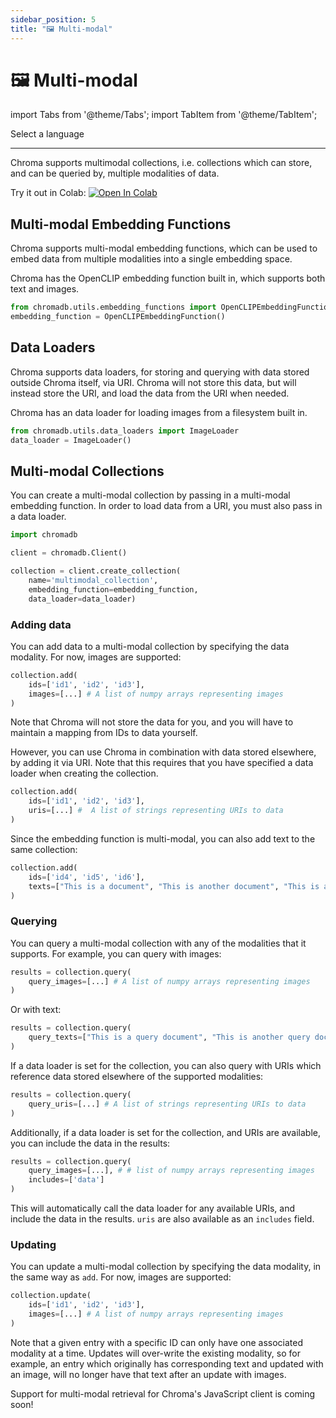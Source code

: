 ```yaml
---
sidebar_position: 5
title: "🖼️ Multi-modal"
---
```


# 🖼️ Multi-modal

import Tabs from '@theme/Tabs';
import TabItem from '@theme/TabItem';

<div class="select-language">Select a language</div>

<Tabs queryString groupId="lang">
<TabItem value="py" label="Python"></TabItem>
<TabItem value="js" label="JavaScript"></TabItem>
</Tabs>

---

<Tabs queryString groupId="lang" className="hideTabSwitcher">
<TabItem value="py" label="Python">

Chroma supports multimodal collections, i.e. collections which can store, and can be queried by, multiple modalities of data.

Try it out in Colab: [![Open In Colab](https://colab.research.google.com/assets/colab-badge.svg)](https://githubtocolab.com/chroma-core/chroma/blob/main/examples/multimodal/multimodal_retrieval.ipynb)

## Multi-modal Embedding Functions

Chroma supports multi-modal embedding functions, which can be used to embed data from multiple modalities into a single embedding space.

Chroma has the OpenCLIP embedding function built in, which supports both text and images.

```python
from chromadb.utils.embedding_functions import OpenCLIPEmbeddingFunction
embedding_function = OpenCLIPEmbeddingFunction()
```

## Data Loaders

Chroma supports data loaders, for storing and querying with data stored outside Chroma itself, via URI. Chroma will not store this data, but will instead store the URI, and load the data from the URI when needed.

Chroma has an data loader for loading images from a filesystem built in.

```python
from chromadb.utils.data_loaders import ImageLoader
data_loader = ImageLoader()
```

## Multi-modal Collections

You can create a multi-modal collection by passing in a multi-modal embedding function. In order to load data from a URI, you must also pass in a data loader.

```python
import chromadb

client = chromadb.Client()

collection = client.create_collection(
    name='multimodal_collection',
    embedding_function=embedding_function,
    data_loader=data_loader)

```

### Adding data

You can add data to a multi-modal collection by specifying the data modality. For now, images are supported:

```python
collection.add(
    ids=['id1', 'id2', 'id3'],
    images=[...] # A list of numpy arrays representing images
)
```

Note that Chroma will not store the data for you, and you will have to maintain a mapping from IDs to data yourself.

However, you can use Chroma in combination with data stored elsewhere, by adding it via URI. Note that this requires that you have specified a data loader when creating the collection.

```python
collection.add(
    ids=['id1', 'id2', 'id3'],
    uris=[...] #  A list of strings representing URIs to data
)
```

Since the embedding function is multi-modal, you can also add text to the same collection:

```python
collection.add(
    ids=['id4', 'id5', 'id6'],
    texts=["This is a document", "This is another document", "This is a third document"]
)
```

### Querying

You can query a multi-modal collection with any of the modalities that it supports. For example, you can query with images:

```python
results = collection.query(
    query_images=[...] # A list of numpy arrays representing images
)
```

Or with text:

```python
results = collection.query(
    query_texts=["This is a query document", "This is another query document"]
)
```

If a data loader is set for the collection, you can also query with URIs which reference data stored elsewhere of the supported modalities:

```python
results = collection.query(
    query_uris=[...] # A list of strings representing URIs to data
)
```

Additionally, if a data loader is set for the collection, and URIs are available, you can include the data in the results:

```python
results = collection.query(
    query_images=[...], # # list of numpy arrays representing images
    includes=['data']
)
```

This will automatically call the data loader for any available URIs, and include the data in the results. `uris` are also available as an `includes` field.

### Updating

You can update a multi-modal collection by specifying the data modality, in the same way as `add`. For now, images are supported:

```python
collection.update(
    ids=['id1', 'id2', 'id3'],
    images=[...] # A list of numpy arrays representing images
)
```

Note that a given entry with a specific ID can only have one associated modality at a time. Updates will over-write the existing modality, so for example, an entry which originally has corresponding text and updated with an image, will no longer have that text after an update with images.

</TabItem>
<TabItem value="js" label="JavaScript">

Support for multi-modal retrieval for Chroma's JavaScript client is coming soon!

</TabItem>

</Tabs>
